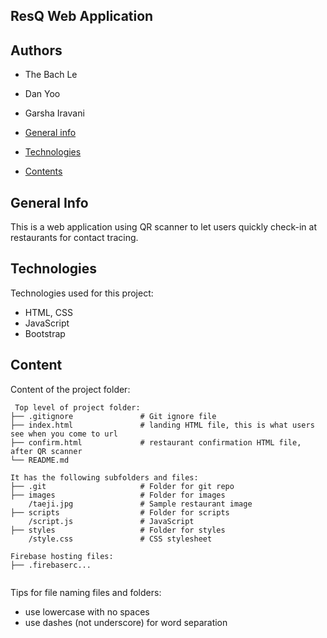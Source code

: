 ## ResQ Web Application

## Authors
* The Bach Le
* Dan Yoo
* Garsha Iravani

* [General info](#general-info)
* [Technologies](#technologies)
* [Contents](#content)

## General Info
This is a web application using QR scanner to let users quickly check-in at restaurants for contact tracing.
	
## Technologies
Technologies used for this project:
* HTML, CSS
* JavaScript
* Bootstrap 
	
## Content
Content of the project folder:

```
 Top level of project folder: 
├── .gitignore               # Git ignore file
├── index.html               # landing HTML file, this is what users see when you come to url
├── confirm.html             # restaurant confirmation HTML file, after QR scanner
└── README.md

It has the following subfolders and files:
├── .git                     # Folder for git repo
├── images                   # Folder for images
    /taeji.jpg               # Sample restaurant image
├── scripts                  # Folder for scripts
    /script.js               # JavaScript
├── styles                   # Folder for styles
    /style.css               # CSS stylesheet

Firebase hosting files: 
├── .firebaserc...


```

Tips for file naming files and folders:
* use lowercase with no spaces
* use dashes (not underscore) for word separation

